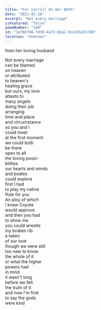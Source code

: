 ```yaml
---
title: "For Carroll On Her 68th"
date: "2021-01-26"
excerpt: "Not every marriage"
isFeatured: "false"
poemNumber: "169"
id: "1e76bf66-fd30-4a73-bba2-9ce4552d178b"
location: "Unknown"
---
```


from her loving husband

Not every marriage  
 can be blamed  
 on heaven  
or attributed  
 to heaven's  
 healing grace  
but ours, my love  
 attests to  
 many angels  
doing their job  
 arranging  
 time and place  
and circumstance  
 so you and I  
 could meet  
at the first moment  
 we could both  
 be there  
open to all  
 the loving possi-  
 bilities  
our hearts and minds  
 and bodies  
 could explore  
first I had  
 to play my native  
 flute for you  
An ploy of which  
 I knew Coyote  
 would approve  
and then you had  
 to show me  
 you could wrestle  
my broken rib  
 a token  
 of our love  
though we were still  
 too new to know  
 the whole of it  
or what the higher  
 powers had  
 in mind  
it wasn't long  
 before we felt  
 the truth of it  
and now I'm first  
 to say the gods  
 were kind
